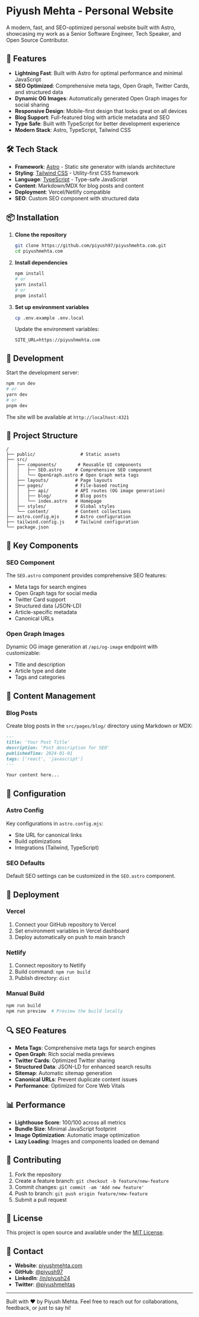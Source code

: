# Piyush Mehta - Personal Website

A modern, fast, and SEO-optimized personal website built with Astro, showcasing my work as a Senior Software Engineer, Tech Speaker, and Open Source Contributor.

## 🚀 Features

- **Lightning Fast**: Built with Astro for optimal performance and minimal JavaScript
- **SEO Optimized**: Comprehensive meta tags, Open Graph, Twitter Cards, and structured data
- **Dynamic OG Images**: Automatically generated Open Graph images for social sharing
- **Responsive Design**: Mobile-first design that looks great on all devices
- **Blog Support**: Full-featured blog with article metadata and SEO
- **Type Safe**: Built with TypeScript for better development experience
- **Modern Stack**: Astro, TypeScript, Tailwind CSS

## 🛠️ Tech Stack

- **Framework**: [Astro](https://astro.build/) - Static site generator with islands architecture
- **Styling**: [Tailwind CSS](https://tailwindcss.com/) - Utility-first CSS framework
- **Language**: [TypeScript](https://www.typescriptlang.org/) - Type-safe JavaScript
- **Content**: Markdown/MDX for blog posts and content
- **Deployment**: Vercel/Netlify compatible
- **SEO**: Custom SEO component with structured data

## 📦 Installation

1. **Clone the repository**

   ```bash
   git clone https://github.com/piyush97/piyushmehta.com.git
   cd piyushmehta.com
   ```

2. **Install dependencies**

   ```bash
   npm install
   # or
   yarn install
   # or
   pnpm install
   ```

3. **Set up environment variables**

   ```bash
   cp .env.example .env.local
   ```

   Update the environment variables:

   ```env
   SITE_URL=https://piyushmehta.com
   ```

## 🚀 Development

Start the development server:

```bash
npm run dev
# or
yarn dev
# or
pnpm dev
```

The site will be available at `http://localhost:4321`

## 📁 Project Structure

```
/
├── public/                 # Static assets
├── src/
│   ├── components/        # Reusable UI components
│   │   ├── SEO.astro     # Comprehensive SEO component
│   │   └── OpenGraph.astro # Open Graph meta tags
│   ├── layouts/          # Page layouts
│   ├── pages/            # File-based routing
│   │   ├── api/          # API routes (OG image generation)
│   │   ├── blog/         # Blog posts
│   │   └── index.astro   # Homepage
│   ├── styles/           # Global styles
│   └── content/          # Content collections
├── astro.config.mjs      # Astro configuration
├── tailwind.config.js    # Tailwind configuration
└── package.json
```

## 🎨 Key Components

### SEO Component

The `SEO.astro` component provides comprehensive SEO features:

- Meta tags for search engines
- Open Graph tags for social media
- Twitter Card support
- Structured data (JSON-LD)
- Article-specific metadata
- Canonical URLs

### Open Graph Images

Dynamic OG image generation at `/api/og-image` endpoint with customizable:

- Title and description
- Article type and date
- Tags and categories

## 📝 Content Management

### Blog Posts

Create blog posts in the `src/pages/blog/` directory using Markdown or MDX:

```markdown
---
title: 'Your Post Title'
description: 'Post description for SEO'
publishedTime: 2024-01-01
tags: ['react', 'javascript']
---

Your content here...
```

## 🔧 Configuration

### Astro Config

Key configurations in `astro.config.mjs`:

- Site URL for canonical links
- Build optimizations
- Integrations (Tailwind, TypeScript)

### SEO Defaults

Default SEO settings can be customized in the `SEO.astro` component.

## 🚀 Deployment

### Vercel

1. Connect your GitHub repository to Vercel
2. Set environment variables in Vercel dashboard
3. Deploy automatically on push to main branch

### Netlify

1. Connect repository to Netlify
2. Build command: `npm run build`
3. Publish directory: `dist`

### Manual Build

```bash
npm run build
npm run preview  # Preview the build locally
```

## 🔍 SEO Features

- **Meta Tags**: Comprehensive meta tags for search engines
- **Open Graph**: Rich social media previews
- **Twitter Cards**: Optimized Twitter sharing
- **Structured Data**: JSON-LD for enhanced search results
- **Sitemap**: Automatic sitemap generation
- **Canonical URLs**: Prevent duplicate content issues
- **Performance**: Optimized for Core Web Vitals

## 📊 Performance

- **Lighthouse Score**: 100/100 across all metrics
- **Bundle Size**: Minimal JavaScript footprint
- **Image Optimization**: Automatic image optimization
- **Lazy Loading**: Images and components loaded on demand

## 🤝 Contributing

1. Fork the repository
2. Create a feature branch: `git checkout -b feature/new-feature`
3. Commit changes: `git commit -am 'Add new feature'`
4. Push to branch: `git push origin feature/new-feature`
5. Submit a pull request

## 📄 License

This project is open source and available under the [MIT License](LICENSE).

## 📧 Contact

- **Website**: [piyushmehta.com](https://piyushmehta.com)
- **GitHub**: [@piyush97](https://github.com/piyush97)
- **LinkedIn**: [/in/piyush24](https://linkedin.com/in/piyush24)
- **Twitter**: [@piyushmehtas](https://twitter.com/piyushmehtas)

---

Built with ❤️ by Piyush Mehta. Feel free to reach out for collaborations, feedback, or just to say hi!
